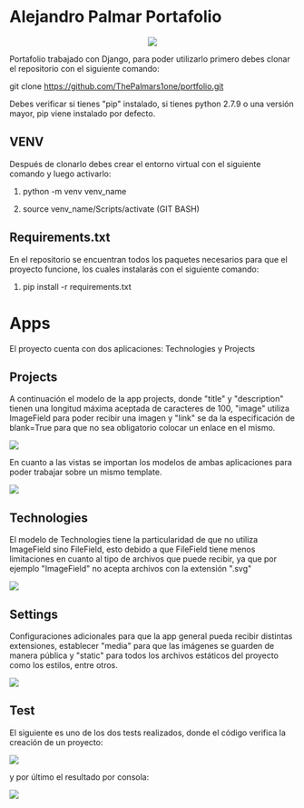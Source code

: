 # Alejandro Palmar Portafolio
<p align= center>
<img src="https://i.postimg.cc/GtDBtjMp/Group-21-1.png">
</p>

Portafolio trabajado con Django, para poder utilizarlo primero debes clonar el repositorio con el siguiente comando:

git clone https://github.com/ThePalmars1one/portfolio.git

Debes verificar si tienes "pip" instalado, si tienes python 2.7.9 o una versión mayor, pip viene instalado por defecto.

## VENV
Después de clonarlo debes crear el entorno virtual con el siguiente comando y luego activarlo:

1. python -m venv venv_name

2. source venv_name/Scripts/activate (GIT BASH)

## Requirements.txt
En el repositorio se encuentran todos los paquetes necesarios para que el proyecto funcione, los cuales instalarás con el siguiente comando:

1. pip install -r requirements.txt

# Apps
El proyecto cuenta con dos aplicaciones: Technologies y Projects

## Projects
A continuación el modelo de la app projects, donde "title" y "description" tienen una longitud máxima aceptada de caracteres de 100, "image" utiliza ImageField para poder recibir una imagen y "link" se da la especificación de blank=True para que no sea obligatorio colocar un enlace en el mismo.

<p>
<img src="https://i.postimg.cc/zGvkDsCD/project-models.png">
</p>

En cuanto a las vistas se importan los modelos de ambas aplicaciones para poder trabajar sobre un mismo template.

<p>
<img src="https://i.postimg.cc/jjmTkYXD/views-projects.png">
</p>

## Technologies
El modelo de Technologies tiene la particularidad de que no utiliza ImageField sino FileField, esto debido a que FileField tiene menos limitaciones en cuanto al tipo de archivos que puede recibir, ya que por ejemplo "ImageField" no acepta archivos con la extensión ".svg"

<p>
<img src="https://i.postimg.cc/fRy64gkm/tech-models.png">
</p>

## Settings
Configuraciones adicionales para que la app general pueda recibir distintas extensiones, establecer "media" para que las imágenes se guarden de manera pública y "static" para todos los archivos estáticos del proyecto como los estilos, entre otros.

<p>
<img src="https://i.postimg.cc/MT5DpqFT/settings.png">
</p>

## Test
El siguiente es uno de los dos tests realizados, donde el código verifica la creación de un proyecto:

<p>
<img src="https://i.postimg.cc/KjtF8Cvp/test.png">
</p>

y por último el resultado por consola:

<p>
<img src="https://i.postimg.cc/mDwyWg7m/consola-test.png">
</p>


